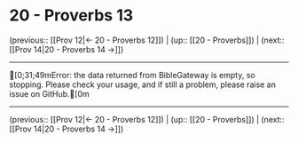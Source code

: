 # 20 - Proverbs 13

(previous:: [[Prov 12|← 20 - Proverbs 12]]) | (up:: [[20 - Proverbs]]) | (next:: [[Prov 14|20 - Proverbs 14 →]])

***
[0;31;49mError: the data returned from BibleGateway is empty, so stopping. Please check your usage, and if still a problem, please raise an issue on GitHub.[0m

***

(previous:: [[Prov 12|← 20 - Proverbs 12]]) | (up:: [[20 - Proverbs]]) | (next:: [[Prov 14|20 - Proverbs 14 →]])
